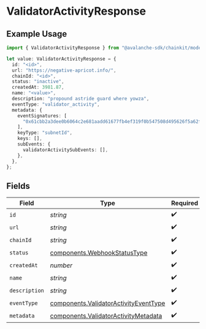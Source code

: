 # ValidatorActivityResponse

## Example Usage

```typescript
import { ValidatorActivityResponse } from "@avalanche-sdk/chainkit/models/components";

let value: ValidatorActivityResponse = {
  id: "<id>",
  url: "https://negative-apricot.info/",
  chainId: "<id>",
  status: "inactive",
  createdAt: 3981.87,
  name: "<value>",
  description: "propound astride guard where yowza",
  eventType: "validator_activity",
  metadata: {
    eventSignatures: [
      "0x61cbb2a3dee0b6064c2e681aadd61677fb4ef319f0b547508d495626f5a62f64",
    ],
    keyType: "subnetId",
    keys: [],
    subEvents: {
      validatorActivitySubEvents: [],
    },
  },
};
```

## Fields

| Field                                                                                          | Type                                                                                           | Required                                                                                       | Description                                                                                    |
| ---------------------------------------------------------------------------------------------- | ---------------------------------------------------------------------------------------------- | ---------------------------------------------------------------------------------------------- | ---------------------------------------------------------------------------------------------- |
| `id`                                                                                           | *string*                                                                                       | :heavy_check_mark:                                                                             | N/A                                                                                            |
| `url`                                                                                          | *string*                                                                                       | :heavy_check_mark:                                                                             | N/A                                                                                            |
| `chainId`                                                                                      | *string*                                                                                       | :heavy_check_mark:                                                                             | N/A                                                                                            |
| `status`                                                                                       | [components.WebhookStatusType](../../models/components/webhookstatustype.md)                   | :heavy_check_mark:                                                                             | N/A                                                                                            |
| `createdAt`                                                                                    | *number*                                                                                       | :heavy_check_mark:                                                                             | N/A                                                                                            |
| `name`                                                                                         | *string*                                                                                       | :heavy_check_mark:                                                                             | N/A                                                                                            |
| `description`                                                                                  | *string*                                                                                       | :heavy_check_mark:                                                                             | N/A                                                                                            |
| `eventType`                                                                                    | [components.ValidatorActivityEventType](../../models/components/validatoractivityeventtype.md) | :heavy_check_mark:                                                                             | N/A                                                                                            |
| `metadata`                                                                                     | [components.ValidatorActivityMetadata](../../models/components/validatoractivitymetadata.md)   | :heavy_check_mark:                                                                             | N/A                                                                                            |